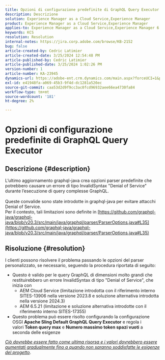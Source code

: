 ```yaml
---
title: Opzioni di configurazione predefinite di GraphQL Query Executor
description: Descrizione
solution: Experience Manager as a Cloud Service,Experience Manager
product: Experience Manager as a Cloud Service,Experience Manager
applies-to: Experience Manager as a Cloud Service,Experience Manager 6.5
keywords: KCS
resolution: Resolution
internal-notes: https://jira.corp.adobe.com/browse/KB-2152
bug: false
article-created-by: Cedric Latimier
article-created-date: 3/25/2024 12:54:48 PM
article-published-by: Cedric Latimier
article-published-date: 3/25/2024 1:02:26 PM
version-number: 1
article-number: KA-23945
dynamics-url: https://adobe-ent.crm.dynamics.com/main.aspx?forceUCI=1&pagetype=entityrecord&etn=knowledgearticle&id=5b8772d6-a6ea-ee11-a204-6045bd0063aa
exl-id: e41948fa-a069-45b3-9f4d-dc1281a520ec
source-git-commit: caa53d2d9f9cc3ac0fcd96932aee66ea4730fa84
workflow-type: tm+mt
source-wordcount: '181'
ht-degree: 2%

---
```


# Opzioni di configurazione predefinite di GraphQL Query Executor

## Descrizione {#description}

L’ultimo aggiornamento graphql-java crea opzioni parser predefinite che potrebbero causare un errore di tipo InvalidSyntax &quot;Denial of Service&quot; durante l’esecuzione di query complesse GraphQL. <br><br>Queste convalide sono state introdotte in graphql-java per evitare attacchi Denial of Service. 
<br>Per il contesto, tali limitazioni sono definite in [https://github.com/graphql-java/graphql-java/blob/v20.3/src/main/java/graphql/parser/ParserOptions.java#L35](https://github.com/graphql-java/graphql-java/blob/v20.3/src/main/java/graphql/parser/ParserOptions.java#L35)

## Risoluzione {#resolution}


I clienti possono risolvere il problema passando le opzioni del parser personalizzato, se necessario, seguendo la procedura riportata di seguito:

- Questo è valido per le query GraphQL di dimensioni molto grandi che restituirebbero un errore InvalidSyntax di tipo &quot;Denial of Service&quot;, che inizia con
   - AEM Cloud Service (limitazione introdotta con il riferimento interno SITES-13906 nella versione 2023.8 e soluzione alternativa introdotta nella versione 2024.3)
   - AEM 6.5.21 (limitazione e soluzione alternativa introdotte con il riferimento interno SITES-17355)
- Questo problema può essere risolto configurando la configurazione OSGI <b>Apache Sling Default GraphQL Query Executor</b> e regola i valori <b>Token query max</b> e <b>Numero massimo token spazi vuoti</b> a seconda delle esigenze


*<u>Ciò dovrebbe essere fatto come ultima risorsa e i valori dovrebbero essere aumentati gradualmente fino a quando non saranno soddisfatte le esigenze del progetto</u>*.
